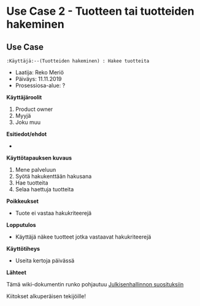 # Use Case 2 - Tuotteen tai tuotteiden hakeminen

## Use Case 

```plantuml
:Käyttäjä:--(Tuotteiden hakeminen) : Hakee tuotteita
```


* Laatija: Reko Meriö
* Päiväys: 11.11.2019
* Prosessiosa-alue: ?
	
**Käyttäjäroolit**	

1. Product owner
2. Myyjä
3. Joku muu

**Esitiedot/ehdot**	

-


**Käyttötapauksen kuvaus**

1. Mene palveluun
2. Syötä hakukenttään hakusana
3. Hae tuotteita
4. Selaa haettuja tuotteita

**Poikkeukset**
 
* Tuote ei vastaa hakukriteerejä
	
**Lopputulos**	

* Käyttäjä näkee tuotteet jotka vastaavat hakukriteerejä

**Käyttötiheys** 

* Useita kertoja päivässä


**Lähteet**

Tämä wiki-dokumentin runko pohjautuu [Julkisenhallinnon suosituksiin](http://www.jhs-suositukset.fi/web/guest/jhs/recommendations/173)

Kiitokset alkuperäisen tekijöille!

